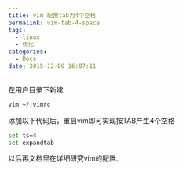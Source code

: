 ```yaml
---
title: vim 配置tab为4个空格
permalink: vim-tab-4-space
tags:
  - linux
  - 优化
categories:
  - Docs
date: 2015-12-09 16:07:11
---
```


在用户目录下新建
``` bash
vim ~/.vimrc
```
添加以下代码后，重启vim即可实现按TAB产生4个空格
``` bash
set ts=4  
set expandtab
```
以后再文档里在详细研究vim的配置.
